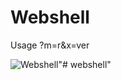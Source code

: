 # Webshell
Usage ?m=r&x=ver

![Webshell](https://raw.githubusercontent.com/realzcode/webshell/main/webshell.png "Webshell")"# webshell" 
